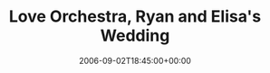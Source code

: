 ---
templateKey: event
guid: 089357d7-6eab-11ea-99c5-002590d1d1b0
date: 2006-09-02T18:45:00+00:00
eventTime: '6:45pm'
title: "Love Orchestra, Ryan and Elisa's Wedding"
artist: Love Orchestra
city: Toronto
venue: Ryan and Elisa's Wedding
group: Tim Shia
guests: Dean Drouillard, Elizabeth Shepherd, Steve Zsirai
---